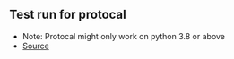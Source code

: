 ## Test run for protocal

- Note: Protocal might only work on python 3.8 or above
- [Source](https://github.com/ArjanCodes/2021-plugin-architecture)
